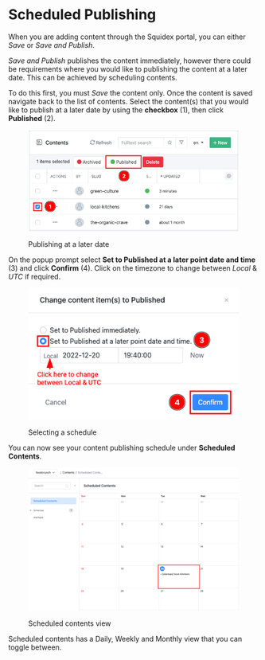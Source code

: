 # Scheduled Publishing

When you are adding content through the Squidex portal, you can either _Save_ or _Save and Publish_.

_Save and Publish_ publishes the content immediately, however there could be requirements where you would like to publishing the content at a later date. This can be achieved by scheduling contents.

To do this first, you must _Save_ the content only. Once the content is saved navigate back to the list of contents. Select the content(s) that you would like to publish at a later date by using the **checkbox** (1), then click **Published** (2).

<figure><img src="../../../.gitbook/assets/2022-12-20_19-35.png" alt=""><figcaption><p>Publishing at a later date</p></figcaption></figure>

On the popup prompt select **Set to Published at a later point date and time** (3) and click **Confirm** (4). Click on the timezone to change between _Local_ & _UTC_ if required.

<figure><img src="../../../.gitbook/assets/2022-12-20_19-40.png" alt=""><figcaption><p>Selecting a schedule</p></figcaption></figure>

You can now see your content publishing schedule under **Scheduled Contents**.

<figure><img src="../../../.gitbook/assets/2022-12-20_19-42.png" alt=""><figcaption><p>Scheduled contents view</p></figcaption></figure>

Scheduled contents has a Daily, Weekly and Monthly view that you can toggle between.
